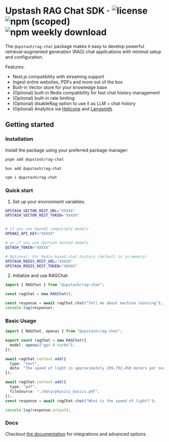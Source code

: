 # Upstash RAG Chat SDK &middot; ![license](https://img.shields.io/npm/l/%40upstash%2Frag-chat) ![npm (scoped)](https://img.shields.io/npm/v/@upstash/rag-chat) ![npm weekly download](https://img.shields.io/npm/dw/%40upstash%2Frag-chat)

The `@upstash/rag-chat` package makes it easy to develop powerful retrieval-augmented generation (RAG) chat applications with minimal setup and configuration.

Features:

- Next.js compatibility with streaming support
- Ingest entire websites, PDFs and more out of the box
- Built-in Vector store for your knowledge base
- (Optional) built-in Redis compatibility for fast chat history management
- (Optional) built-in rate limiting
- (Optional) disableRag option to use it as LLM + chat history
- (Optional) Analytics via [Helicone](https://www.helicone.ai/) and [Langsmith](https://www.langchain.com/langsmith)

## Getting started

### Installation

Install the package using your preferred package manager:

```sh
pnpm add @upstash/rag-chat

bun add @upstash/rag-chat

npm i @upstash/rag-chat
```

### Quick start

1. Set up your environment variables:

```sh
UPSTASH_VECTOR_REST_URL="XXXXX"
UPSTASH_VECTOR_REST_TOKEN="XXXXX"


# if you use OpenAI compatible models
OPENAI_API_KEY="XXXXX"

# or if you use Upstash hosted models
QSTASH_TOKEN="XXXXX"

# Optional: For Redis-based chat history (default is in-memory)
UPSTASH_REDIS_REST_URL="XXXXX"
UPSTASH_REDIS_REST_TOKEN="XXXXX"
```

2. Initialize and use RAGChat:

```typescript
import { RAGChat } from "@upstash/rag-chat";

const ragChat = new RAGChat();

const response = await ragChat.chat("Tell me about machine learning");
console.log(response);
```

### Basic Usage

```typescript
import { RAGChat, openai } from "@upstash/rag-chat";

export const ragChat = new RAGChat({
  model: openai("gpt-4-turbo"),
});

await ragChat.context.add({
  type: "text",
  data: "The speed of light is approximately 299,792,458 meters per second.",
});

await ragChat.context.add({
  type: "pdf",
  fileSource: "./data/physics_basics.pdf",
});
const response = await ragChat.chat("What is the speed of light?");

console.log(response.output);
```

### Docs

Checkout [the documentation](https://upstash.com/docs/vector/sdks/rag-chat/gettingstarted) for integrations and advanced options.
